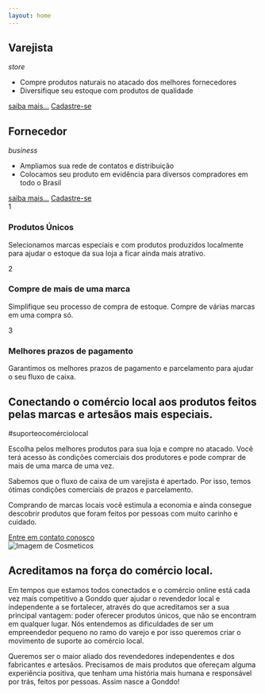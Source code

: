 ```yaml
---
layout: home
---
```


<section id="gnd-institutional-activities">
  <div class="gnd-institutional-retailer">
    <div class="gnd-institutional-title">
      <h2>Varejista</h2><i class="material-icons">store</i> 
    </div>
    <div class="gnd-institutional-advantages">
      <ul class="gnd-institutional-advantages-list">
        <li>Compre produtos naturais no atacado dos melhores fornecedores</li>
        <li>Diversifique seu estoque com produtos de qualidade</li>
      </ul>
    </div>
    <div class="gnd-institutional-advantages-links">
      <a href="#">saiba mais...</a>
      <a id="gnd-signInBtn" class="gnd-sign-in-link" href="#">Cadastre-se</a>
    </div>
  </div>
  <div class="gnd-institutional-supplier">
    <div class="gnd-institutional-title">
      <h2>Fornecedor</h2><i class="material-icons">business</i>
    </div>
    <div class="gnd-institutional-advantages">
      <ul class="gnd-institutional-advantages-list">
        <li>Ampliamos sua rede de contatos e distribuição</li>
        <li>Colocamos seu produto em evidência para diversos compradores em todo o Brasil</li>
      </ul>
    </div>
    <div class="gnd-institutional-advantages-links">
      <a href="#">saiba mais...</a>
      <a id="gnd-signInBtn" class="gnd-sign-in-link" href="#">Cadastre-se</a>
    </div>
  </div>
</section>

<section id="gnd-inspiration">
  <div class="gnd-inspiration-item">
    <div class="gnd-inspiration-container">
      <div class="gnd-inspiration-number">
        <span>1</span>
      </div>
      <div class="gnd-inspiration-item-content">
        <div class="gnd-inspiration-item-title">
          <h3>Produtos Únicos</h3>
        </div>
        <div class="gnd-inspiration-item-text">
          <p>Selecionamos marcas especiais e com produtos produzidos localmente para ajudar o estoque da sua loja a ficar ainda mais atrativo.</p>
        </div>
      </div>
    </div>
  </div>
  <div class="gnd-inspiration-item">
    <div class="gnd-inspiration-container">
      <div class="gnd-inspiration-number">
        <span>2</span>
      </div>
      <div class="gnd-inspiration-item-content">
        <div class="gnd-inspiration-item-title">
          <h3>Compre de mais de uma marca</h3>
        </div>
        <div class="gnd-inspiration-item-text">
          <p>Simplifique seu processo de compra de estoque. Compre de várias marcas em uma compra só.</p>
        </div>
      </div>
    </div>
  </div>
  <div class="gnd-inspiration-item">
    <div class="gnd-inspiration-container">
      <div class="gnd-inspiration-number">
        <span>3</span>
      </div>
      <div class="gnd-inspiration-item-content">
        <div class="gnd-inspiration-item-title">
          <h3>Melhores prazos de pagamento</h3>
        </div>
        <div class="gnd-inspiration-item-text">
          <p>Garantimos os melhores prazos de pagamento e parcelamento para ajudar o seu fluxo de caixa.</p>
        </div>
      </div>
    </div>
  </div>
</section>

<section id="gnd-how-it-works">
  <div class="gnd-hiw-content-container">
    <div class="gnd-hiw-phrase-container">
      <div class="gnd-hiw-phrase">
        <h1>
          Conectando o comércio local aos produtos feitos pelas marcas e artesãos mais especiais.
        </h1>
      </div>
      <div class="gnd-hiw-phrase-hashtag">
        <span>#suporteocomérciolocal</span>
      </div>
    </div>
    <div class="gnd-hiw-description">
      <div class="gnd-hiw-description-article-container">
        <article class="gnd-hiw-description-article">
          <p>
            Escolha pelos melhores produtos para sua loja e compre no atacado. Você terá acesso às condições comerciais dos produtores e pode comprar de mais de uma marca de uma vez.
          </p>
          <p>
            Sabemos que o fluxo de caixa de um varejista é apertado. Por isso, temos ótimas condições comerciais de prazos e parcelamento.
          </p>
          <p>
            Comprando de marcas locais você estimula a economia e ainda consegue descobrir produtos que foram feitos por pessoas com muito carinho e cuidado.
          </p>
        </article>
      </div>
      <a id="gnd-contactBtn" class="gnd-hiw-footer-contact" href="#">Entre em contato conosco</a>
    </div>
  </div>
</section>

<section id="gnd-values">
  <div class="gnd-values-image-container">
    <img class="gnd-values-image" src="/assets/img/gonddo_values_image.png" alt="Imagem de Cosmeticos">
  </div>
  <div class="gnd-values-gonddo-description">
    <div class="gnd-values-gonddo-description-title">
      <h1>Acreditamos na força do comércio local.</h1>
    </div>
    <div class="gnd-values-gonddo-description-txt">
      <p>
        Em tempos que estamos todos conectados e o comércio online está cada vez mais competitivo a Gonddo quer ajudar o revendedor local e independente a se fortalecer, através do que acreditamos ser a sua principal vantagem: poder oferecer produtos únicos, que não se encontram em qualquer lugar. Nós entendemos as dificuldades de ser um empreendedor pequeno no ramo do varejo e por isso queremos criar o movimento de suporte ao comércio local.
      </p>
      <p>
        Queremos ser o maior aliado dos revendedores independentes e dos fabricantes e artesãos. Precisamos de mais produtos que ofereçam alguma experiência positiva, que tenham uma história mais humana e responsável por trás, feitos por pessoas. Assim nasce a Gonddo!
      </p>
    </div>
  </div>
</section>

